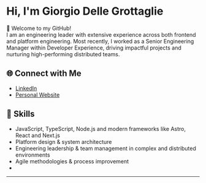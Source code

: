 # Hi, I'm Giorgio Delle Grottaglie

👋 Welcome to my GitHub!  
I am an engineering leader with extensive experience across both frontend and platform engineering. Most recently, I worked as a Senior Engineering Manager within Developer Experience, driving impactful projects and nurturing high-performing distributed teams.

## 🌐 Connect with Me

- [LinkedIn](https://www.linkedin.com/in/giorgiodellegrottaglie/)
- [Personal Website](https://giorgiodg.it/)

## 📌 Skills

- JavaScript, TypeScript, Node.js and modern frameworks like Astro, React and Next.js
- Platform design & system architecture
- Engineering leadership & team management in complex and distributed environments
- Agile methodologies & process improvement
- 
---
